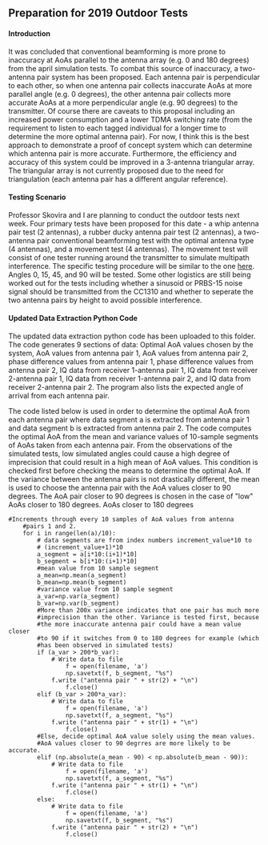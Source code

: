 ## Preparation for 2019 Outdoor Tests

#### Introduction
It was concluded that conventional beamforming is more prone to inaccuracy at AoAs parallel to the antenna array (e.g. 0 and 180 degrees) from the april simulation tests. To combat this source of inaccuracy, a two-antenna pair system has been proposed. Each antenna pair is perpendicular to each other, so when one antenna pair collects inaccurate AoAs at more parallel angle (e.g. 0 degrees), the other antenna pair collects more accurate AoAs at a more perpendicular angle (e.g. 90 degrees) to the transmitter. Of course there are caveats to this proposal including an increased power consumption and a lower TDMA switching rate (from the requirement to listen to each tagged individual for a longer time to determine the more optimal antenna pair). For now, I think this is the best approach to demonstrate a proof of concept system which can determine which antenna pair is more accurate. Furthermore, the efficiency and accuracy of this system could be improved in a 3-antenna triangular array. The triangular array is not currently proposed due to the need for triangulation (each antenna pair has a different angular reference). 

#### Testing Scenario
Professor Skovira and I are planning to conduct the outdoor tests next week. Four primary tests have been proposed for this date - a whip antenna pair test (2 antennas), a rubber ducky antenna pair test (2 antennas), a two-antenna pair conventional beamforming test with the optimal antenna type (4 antennas), and a movement test (4 antennas). The movement test will consist of one tester running around the transmitter to simulate multipath interference. The specific testing procedure will be similar to the one [here](https://github.com/jakapoor/AMRUPT/tree/master/Tests/12-20-2018%20Outdoor%20Tests). Angles 0, 15, 45, and 90 will be tested. Some other logistics are still being worked out for the tests including whether a sinusoid or PRBS-15 noise signal should be transmitted from the CC1310 and whether to seperate the two antenna pairs by height to avoid possible interference.

#### Updated Data Extraction Python Code
The updated data extraction python code has been uploaded to this folder. The code generates 9 sections of data: Optimal AoA values chosen by the system, AoA values from antenna pair 1, AoA values from antenna pair 2, phase difference values from antenna pair 1, phase difference values from antenna pair 2, IQ data from receiver 1-antenna pair 1, IQ data from receiver 2-antenna pair 1, IQ data from receiver 1-antenna pair 2, and IQ data from receiver 2-antenna pair 2. The program also lists the expected angle of arrival from each antenna pair.

The code listed below is used in order to determine the optimal AoA from each antenna pair where data segment a is extracted from antenna pair 1 and data segment b is extracted from antenna pair 2. The code computes the optimal AoA from the mean and variance values of 10-sample segments of AoAs taken from each antenna pair. From the observations of the simulated tests, low simulated angles could cause a high degree of imprecision that could result in a high mean of AoA values. This condition is checked first before checking the means to determine the optimal AoA. If the variance between the antenna pairs is not drastically different, the mean is used to choose the antenna pair with the  AoA values closer to 90 degrees. The AoA pair closer to 90 degrees is chosen in the case of "low" AoAs closer to 180 degrees. AoAs closer to 180 degrees 

```
#Increments through every 10 samples of AoA values from antenna
	#pairs 1 and 2.
	for i in range(len(a)/10):
		# data segments are from index numbers increment_value*10 to
		# (increment_value+1)*10
		a_segment = a[i*10:(i+1)*10]
		b_segment = b[i*10:(i+1)*10]
		#mean value from 10 sample segment
		a_mean=np.mean(a_segment)
		b_mean=np.mean(b_segment)
		#variance value from 10 sample segment
		a_var=np.var(a_segment)
		b_var=np.var(b_segment)
		#More than 200x variance indicates that one pair has much more
		#imprecision than the other. Variance is tested first, because
		#the more inaccurate antenna pair could have a mean value closer
		#to 90 if it switches from 0 to 180 degrees for example (which
		#has been observed in simulated tests)
		if (a_var > 200*b_var):
			# Write data to file
        		f = open(filename, 'a')
        		np.savetxt(f, b_segment, "%s")
			f.write ("antenna pair " + str(2) + "\n")
        		f.close()
		elif (b_var > 200*a_var):
			# Write data to file
        		f = open(filename, 'a')
        		np.savetxt(f, a_segment, "%s")
			f.write ("antenna pair " + str(1) + "\n")
        		f.close()
		#Else, decide optimal AoA value solely using the mean values. 
		#AoA values closer to 90 degrres are more likely to be accurate.
		elif (np.absolute(a_mean - 90) < np.absolute(b_mean - 90)):
			# Write data to file
        		f = open(filename, 'a')
        		np.savetxt(f, a_segment, "%s")
			f.write ("antenna pair " + str(1) + "\n")
        		f.close()
		else:
			# Write data to file
        		f = open(filename, 'a')
        		np.savetxt(f, b_segment, "%s")
			f.write ("antenna pair " + str(2) + "\n")
        		f.close()
```
